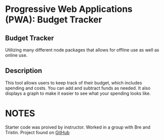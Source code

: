 # Progressive Web Applications (PWA): Budget Tracker

## Budget Tracker

Utilizing many different node packages that allows for offline use as well as online use. 
## Description
This tool allows users to keep track of their budget, which includes spending and costs. You can add and subtract funds as needed. It also displays a graph to make it easier to see what your spending looks like. 
# NOTES
Starter code was proived by instructor. Worked in a group with Bre and Tristin. 
Project found on [GitHub](https://github.com/VN135766/PWA)